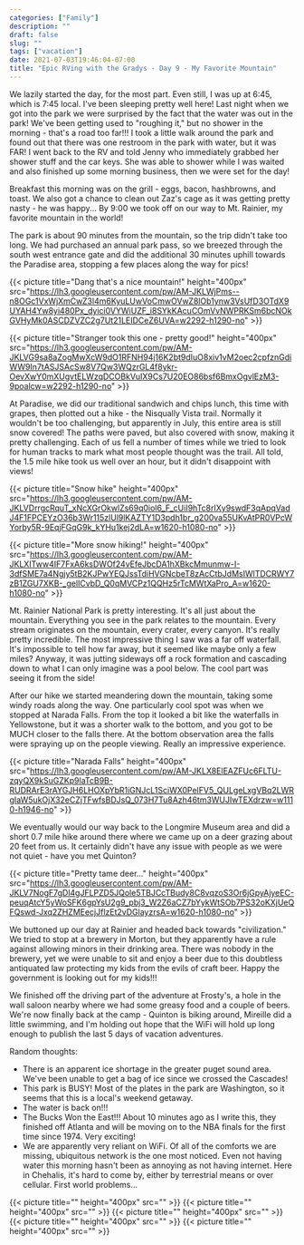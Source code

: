 ```yaml
---
categories: ["Family"]
description: ""
draft: false
slug: ""
tags: ["vacation"]
date: 2021-07-03T19:46:04-07:00
title: "Epic RVing with the Gradys - Day 9 - My Favorite Mountain"
---
```

We lazily started the day, for the most part. Even still, I was up at 6:45, which is 7:45 local. I've been sleeping pretty well here! Last night when we got into the park we were surprised by the fact that the water was out in the park! We've been getting used to "roughing it," but no shower in the morning - that's a road too far!!! I took a little walk around the park and found out that there was one restroom in the park with water, but it was FAR! I went back to the RV and told Jenny who immediately grabbed her shower stuff and the car keys. She was able to shower while I was waited and also finished up some morning business, then we were set for the day!

Breakfast this morning was on the grill - eggs, bacon, hashbrowns, and toast. We also got a chance to clean out Zaz's cage as it was getting pretty nasty - he was happy... By 9:00 we took off on our way to Mt. Rainier, my favorite mountain in the world!

The park is about 90 minutes from the mountain, so the trip didn't take too long. We had purchased an annual park pass, so we breezed through the south west entrance gate and did the additional 30 minutes uphill towards the Paradise area, stopping a few places along the way for pics!

{{< picture title="Dang that's a nice mountain!" height="400px" src="https://lh3.googleusercontent.com/pw/AM-JKLWjPms--n8OGc1VxWjXmCwZ3l4m6KyuLUwVoCmwOVwZ8lOb1ynw3VsUfD3OTdX9UYAH4Yw8yi480Px_dyici0VYWiUZF_i8SYkKAcuCOmVvNWPRKSm6bcNOkGVHyMk0ASCDZVZC2g7Ut21LEIDCeZ6UVA=w2292-h1290-no" >}}

{{< picture title="Stranger took this one - pretty good!" height="400px" src="https://lh3.googleusercontent.com/pw/AM-JKLVG9sa8aZogMwXcW9dO1RFNH94j16K2bt9dIuO8xiv1vM2oec2cpfznGdiWW9In7tASJSAcSw8V7Qw3WQzrGL4f8ykr-OevXwY0mXUgvtELWzqDCOBkVuIX9Cs7U20EO86bsf6BmxOgvlEzM3-9poalcw=w2292-h1290-no" >}}

At Paradise, we did our traditional sandwich and chips lunch, this time with grapes, then plotted out a hike - the Nisqually Vista trail. Normally it wouldn't be too challenging, but apparently in July, this entire area is still snow covered! The paths were paved, but also covered with snow, making it pretty challenging. Each of us fell a number of times while we tried to look for human tracks to mark what most people thought was the trail. All told, the 1.5 mile hike took us well over an hour, but it didn't disappoint with views!

{{< picture title="Snow hike" height="400px" src="https://lh3.googleusercontent.com/pw/AM-JKLVDrrgcRquT_xNcXGrOkwlZs69q0iol6_F_cUiI9hTc8rIXy9swdF3qApqVadJ4F1FPCEYzO36b3Wr115zlUl9lKAZTY1D3pdh1br_g200va55UKvAtPR0VPcWYorby5R-9EqjFGqG9k_kYHu1kej2dLA=w1620-h1080-no" >}}

{{< picture title="More snow hiking!" height="400px" src="https://lh3.googleusercontent.com/pw/AM-JKLXITww4IF7FxA6ksDWOf24vEfeJbcDA1hXBkcMmunmw-I-3dfSME7a4Ngjy5tB2KJPwYEQJssTdiHVGNcbeT8zAcCtbJdMsIWlTDCRWY7zB1ZGU7XKB-_gelICvbD_Q0qMVCPz1QQHz5rTcMWtXaPro_A=w1620-h1080-no" >}}

Mt. Rainier National Park is pretty interesting. It's all just about the mountain. Everything you see in the park relates to the mountain. Every stream originates on the mountain, every crater, every canyon. It's really pretty incredible. The most impressive thing I saw was a far off waterfall. It's impossible to tell how far away, but it seemed like maybe only a few miles? Anyway, it was jutting sideways off a rock formation and cascading down to what I can only imagine was a pool below. The cool part was seeing it from the side!

After our hike we started meandering down the mountain, taking some windy roads along the way. One particularly cool spot was when we stopped at Narada Falls. From the top it looked a bit like the waterfalls in Yellowstone, but it was a shorter walk to the bottom, and you got to be MUCH closer to the falls there. At the bottom observation area the falls were spraying up on the people viewing. Really an impressive experience.

{{< picture title="Narada Falls" height="400px" src="https://lh3.googleusercontent.com/pw/AM-JKLX8ElEAZFUc6FLTU-zqyQX9kSuGZKp9laTcB9B-RUDRArE3rAYGJH6LHOXpYbR1iGNJcL1SciWX0PelFV5_QULgeLxgVBq2LWRgIaW5ukOjX32eCZjTFwfsBDJsQ_073H7Tu8Azh46tm3WUJIwTEXdrzw=w1110-h1946-no" >}}

We eventually would our way back to the Longmire Museum area and did a short 0.7 mile hike around there where we came up on a deer grazing about 20 feet from us. It certainly didn't have any issue with people as we were not quiet - have you met Quinton?

{{< picture title="Pretty tame deer..." height="400px" src="https://lh3.googleusercontent.com/pw/AM-JKLV7NogF7gDl4gJFLPZD5JQole5TBJCcTBudy8C8vqzoS3Or6jGpyAjyeEC-peuqAtcY5yWoSFK6gpYsU2g9_pbj3_W2Z6aCZ7bYykWtSOb7PS32oKXjUeQFQswd-Jxq2ZHZMEecjJflzEt2vDGlayzrsA=w1620-h1080-no" >}}

We buttoned up our day at Rainier and headed back towards "civilization." We tried to stop at a brewery in Morton, but they apparently have a rule against allowing minors in their drinking area. There was nobody in the brewery, yet we were unable to sit and enjoy a beer due to this doubtless antiquated law protecting my kids from the evils of craft beer. Happy the government is looking out for my kids!!!

We finished off the driving part of the adventure at Frosty's, a hole in the wall saloon nearby where we had some greasy food and a couple of beers. We're now finally back at the camp - Quinton is biking around, Mireille did a little swimming, and I'm holding out hope that the WiFi will hold up long enough to publish the last 5 days of vacation adventures.

Random thoughts:
* There is an apparent ice shortage in the greater puget sound area. We've been unable to get a bag of ice since we crossed the Cascades!
* This park is BUSY! Most of the plates in the park are Washington, so it seems that this is a local's weekend getaway.
* The water is back on!!!
* The Bucks Won the East!!! About 10 minutes ago as I write this, they finished off Atlanta and will be moving on to the NBA finals for the first time since 1974. Very exciting!
* We are apparently very reliant on WiFi. Of all of the comforts we are missing, ubiquitous network is the one most noticed. Even not having water this morning hasn't been as annoying as not having internet. Here in Chehalis, it's hard to come by, either by terrestrial means or over cellular. First world problems...

{{< picture title="" height="400px" src="" >}}
{{< picture title="" height="400px" src="" >}}
{{< picture title="" height="400px" src="" >}}
{{< picture title="" height="400px" src="" >}}
{{< picture title="" height="400px" src="" >}}